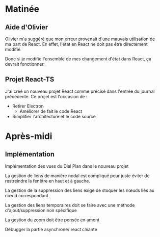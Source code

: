 # Matinée

## Aide d'Olivier

Olivier m'a suggéré que mon erreur provenait d'une mauvais utilisation de ma part de React. En effet, l'état en React ne doit pas être directement modifié.

Donc si je modifie l'ensemble de mes changement d'état dans React, ça devrait fonctionner.

## Projet React-TS

J'ai créé un nouveau projet React comme précisé dans l'entrée du journal précédente.
Ce projet est l'occasion de :
- Retirer Electron
	- Améliorer de fait le code React
- Simplifier l'architecture et le code source

# Après-midi

## Implémentation

Implémentation des vues du Dial Plan dans le nouveau projet

La gestion de liens de manière nodal est compliqué pour juste éviter de restreindre la fenêtre en haut et à gauche.

La gestion de la suppression des liens exige de stoquer les nœuds liés au nœud correspondant

La gestion des liens temporaires doit se faire avec une méthode d'ajout/suppression non spécifique

La gestion du zoom doit être pensée en amont

Débugger la partie asynchrone/ react chiante